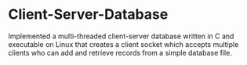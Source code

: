 # Client-Server-Database
Implemented a multi-threaded client-server database written in C and executable on Linux that creates a client socket which accepts multiple clients who can add and retrieve records from a simple database file.
